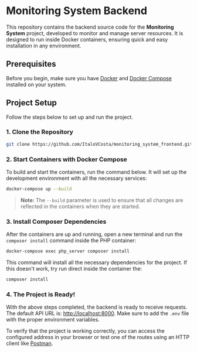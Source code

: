 
# Monitoring System Backend

This repository contains the backend source code for the **Monitoring System** project, developed to monitor and manage server resources. It is designed to run inside Docker containers, ensuring quick and easy installation in any environment.

## Prerequisites

Before you begin, make sure you have [Docker](https://docs.docker.com/get-docker/) and [Docker Compose](https://docs.docker.com/compose/install/) installed on your system.

## Project Setup

Follow the steps below to set up and run the project.

### 1. Clone the Repository

```bash
git clone https://github.com/ItaloVCosta/monitoring_system_frontend.git
```

### 2. Start Containers with Docker Compose

To build and start the containers, run the command below. It will set up the development environment with all the necessary services:

```bash
docker-compose up --build
```

> **Note:** The `--build` parameter is used to ensure that all changes are reflected in the containers when they are started.

### 3. Install Composer Dependencies

After the containers are up and running, open a new terminal and run the `composer install` command inside the PHP container:

```bash
docker-compose exec php_server composer install
```

This command will install all the necessary dependencies for the project. If this doesn't work, try run direct inside the container the:

```bash
composer install
```

### 4. The Project is Ready!

With the above steps completed, the backend is ready to receive requests. The default API URL is: [http://localhost:8000](http://localhost:8000). Make sure to add the `.env` file with the proper environment variables.

To verify that the project is working correctly, you can access the configured address in your browser or test one of the routes using an HTTP client like [Postman](https://www.postman.com/).